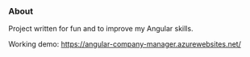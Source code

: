 ### About

Project written for fun and to improve my Angular skills.
 
 Working demo:
 https://angular-company-manager.azurewebsites.net/